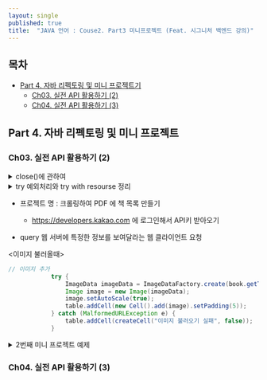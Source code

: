 ```yaml
---
layout: single
published: true
title:  "JAVA 언어 : Couse2. Part3 미니프로젝트 (Feat. 시그니처 백엔드 강의)"
---
```




## 목차

- [Part 4. 자바 리펙토링 및 미니 프로젝트기](#part-4-자바-리펙토링-및-미니-프로젝트)
  * [Ch03. 실전 API 활용하기 (2)](#ch03-실전-api-활용하기-2)
  * [Ch04. 실전 API 활용하기 (3)](#ch03-실전-api-활용하기-3)

## Part 4. 자바 리펙토링 및 미니 프로젝트

### Ch03. 실전 API 활용하기 (2)


<details>
  <summary>
    close()에 관하여
  </summary>

<div markdown="1">
  <br>

* close() 메서드
  - 메모리에 할당된 인스턴스가 아니라 운영체제의 자원(시스템 자원)을 끌어와서 쓰는 스트림을 닫아줌
  - 자바 외부에 있는 것들 File, Writer Document,  Scanner 등등
  - 그러나 API 중에서 자바 외부가 아니어도 Close가 있는 클래스가 있음(개별확인필요-API문서확인)
  
---

</div>
</details>

<details>
  <summary>
    try 예외처리와 try with resourse 정리
  </summary>

<div markdown="1">
  <br>

* try 예외처리와 try with resourse
  : 수업에서 다루지 않은 예외처리에 대해 상세히 알아보기

  - 우선 예외처리는 오류들을 알려주는 건데, 프로그래밍 언어의 문법적 오류의 경우 __에러(Error)__ 실행중 발생하는 오류 __예외(Exception)__ 이라 한다.
  - throw의 경우 예외를 발생시킬때 사용한다.(사용자에게 주의주거나 관련처리해달라고 부탁)
예시는 다음과같다.

```java
if(x<0){
    throw new Error('x는 음수가 아니어야 합니다.')
}
```

  - catch의 경우 try문에서 예외가 발생하면 호출된다
  - finally의 경우 try문에서 예외가 발생하든 안한든 호출된다.
  - 둘 중 하나는 생략될 수 있다. 둘다 생략은 안된다고한다..
  -  `throws IOException`의 경우 예외가 발생하면 해당 클래스에서 벗어나게 된다.
  - try with resourse 는 `try(Writer writer = new FileWriter(fileName))` 이렇게 괄호안에 스트림에 관한 식하나가 추가되고, 끝나면 닫아준다. try문 안에 있는 예외값을 출력해준다. (finally 쪽이나 stream닫을 때 예욋값을 출력해주려면 다른 추가 코드가 필요하다.
  - try with resourse는 try만 써도 무관하다.

  - try대신 throw new 를 쓰기도하는데,
` if (!response.isSuccessful()) throw new IOException("Request failed: " + response); //응답실패시`
응답실패시 예외를 출력해주게 오류를 발생시켜서 알려준다.(어떤 오류인지 알려주기 위해 사용)

* 예외에 관해서
  : Runtime Excetpion은 자잘한거라서 처리 안해도되는오류
  
  - 예외는 Exception으로 나누며 RuntimeException과 그외로 나뉘는데 그중 IOException은 스트림, 파일 및 디렉터리를 사용하여 정보를 엑세스하는동안 throw된 예외에 대한 기본 클래스이다. > 입출력 작업시 발생되는 오류를 말함
  - throws IOExctiopn은 이오류가 났을시 예외처리
  - 예외처리 되면 밑에는 실행되지 않고 보통 로그로 찍힘


---

</div>
</details>



* 프로젝트 명
  : 크롤링하여 PDF 에 책 목록 만들기

  - https://developers.kakao.com 에 로그인해서  API키 받아오기

 - query 웹 서버에 특정한 정보를 보여달라는 웹 클라이언트 요청


<이미지 불러올때>

```java
// 이미지 추가
            try {
                ImageData imageData = ImageDataFactory.create(book.getThumbnail()); //이미지를 데이터에 저장
                Image image = new Image(imageData);
                image.setAutoScale(true);
                table.addCell(new Cell().add(image).setPadding(5));
            } catch (MalformedURLException e) {
                table.addCell(createCell("이미지 불러오기 실패", false));
            }
```

<details>
  <summary>
    2번째 미니 프로젝트 예제
  </summary>

<div markdown="1">
  <br>

  - 총 4개의 클래스로 구성 : Book, BookSearchMain, KakaoBookApi,PdfGenerator
  - 책정보, 책검색 및 실행(스캐너로 제목 입력받음), 카카오에서 정보받아옴(여기가 좀 복잡함), Pdf생성시 폰트필수!!

- Book 클래스

```java
package kr.book.search;

public class Book {
    private String title;
    private String authors;
    private String publisher;
    private String thumbnail; //섬네일

    public Book() {
    }

    public Book(String title, String authors, String publisher, String thumbnail) {
        this.title = title;
        this.authors = authors;
        this.publisher = publisher;
        this.thumbnail = thumbnail;
    }

    @Override
    public String toString() {
        return "Book{" +
                "title='" + title + '\'' +
                ", authors='" + authors + '\'' +
                ", publisher='" + publisher + '\'' +
                ", thumbnail='" + thumbnail + '\'' +
                '}';
    }

    public String getTitle() {
        return title;
    }

    public void setTitle(String title) {
        this.title = title;
    }

    public String getAuthors() {
        return authors;
    }

    public void setAuthors(String authors) {
        this.authors = authors;
    }

    public String getPublisher() {
        return publisher;
    }

    public void setPublisher(String publisher) {
        this.publisher = publisher;
    }

    public String getThumbnail() {
        return thumbnail;
    }

    public void setThumbnail(String thumbnail) {
        this.thumbnail = thumbnail;
    }
}

```

BookSearchMain

```java
package kr.book.search;


import java.io.IOException;
import java.util.List;
import java.util.Scanner;

public class BookSearchMain {
    public static void main(String[] args) {
        try {
            Scanner scanner=new Scanner(System.in);
            System.out.print("도서제목을 입력하세요:");
            String bookTitle = scanner.nextLine();
            List<Book> books = KakaoBookApi.searchBooks(bookTitle);

            if (books.isEmpty()) {
                System.out.println("검색 결과가 없습니다.");
            } else {
                for(Book book : books){
                    System.out.println(book);
                }
                String fileName = "도서목록.pdf";
                PdfGenerator.generateBookListPdf(books, fileName);
                System.out.println(fileName + " 파일이 생성되었습니다.");
            }
        } catch (IOException e) {
            System.err.println("에러가 발생했습니다: " + e.getMessage());
        }
    }
}
```

KakaoBookApi

```java
package kr.book.search;

import com.google.gson.Gson;
import com.google.gson.JsonArray;
import com.google.gson.JsonElement;
import com.google.gson.JsonObject;
import okhttp3.HttpUrl;
import okhttp3.OkHttpClient;
import okhttp3.Request;
import okhttp3.Response;

import java.io.IOException;
import java.util.ArrayList;
import java.util.List;

public class KakaoBookApi {
    //카톡에서 책정보를 가져와서 파싱하는 클래스
    private static final String API_KEY="17fa1916bd7d522da37ebaae29456c85"; //Rest API 키
    //카카오 개발자사이트가서 발급받아서 넣으면됨
    private static final String API_BASE_URL = "https://dapi.kakao.com/v3/search/book";
    private static final OkHttpClient client = new OkHttpClient(); //서버연결할때
    private static final Gson gson = new Gson();

    //책검색 메서드
    // 책검색 메서드
    public static List<Book> searchBooks(String title) throws IOException {
       // 2) throws - 호출한 쪽(부모)에게 예외 처리 위임하도록

        HttpUrl.Builder urlBuilder = HttpUrl.parse(API_BASE_URL).newBuilder(); //URL 생성및 URL연결
        urlBuilder.addQueryParameter("query", title);//query라는 변수에 title을 넘겨줌

        Request request = new Request.Builder()
                .url(urlBuilder.build()) //서버에 요청
                .addHeader("Authorization", "KakaoAK " + API_KEY) //키값 넣어주기 카카오톡 개발자사이트 참조
                .build();
//요청을 어떻게 할건지
        try (Response response = client.newCall(request).execute()) {

            if (!response.isSuccessful()) throw new IOException("Request failed: " + response); //응답실패시

            //Json타입 데이터를 캐릭터 타입으로 만들어서 하나의 JsonObject로 변환하는 클래스
            JsonObject jsonResponse = gson.fromJson(response.body().string(), JsonObject.class);
            //이미 객체타입으로 되어있음
            JsonArray documents = jsonResponse.getAsJsonArray("documents"); //document가 하나의 책정보임

            List<Book> books = new ArrayList<>();
            for (JsonElement document : documents) {
                JsonObject bookJson = document.getAsJsonObject();
                Book book = new Book(
                        bookJson.get("title").getAsString(),
                        bookJson.get("authors").getAsJsonArray().toString(),
                        bookJson.get("publisher").getAsString(),
                        bookJson.get("thumbnail").getAsString()
                );
                books.add(book);
            }
            return books;
        }
    }


}

```

PdfGenerator

```java
package kr.book.search;
import com.itextpdf.kernel.colors.ColorConstants;
import com.itextpdf.kernel.font.PdfFont;
import com.itextpdf.kernel.font.PdfFontFactory;
import com.itextpdf.kernel.pdf.*;
import com.itextpdf.layout.Document;
import com.itextpdf.layout.element.Cell;
import com.itextpdf.layout.element.Image;
import com.itextpdf.layout.element.Paragraph;
import com.itextpdf.layout.element.Table;
import com.itextpdf.layout.property.TextAlignment;
import com.itextpdf.layout.property.UnitValue;
import com.itextpdf.io.font.PdfEncodings;
import com.itextpdf.io.image.ImageData;
import com.itextpdf.io.image.ImageDataFactory;
import java.io.*;
import java.util.*;
import java.net.MalformedURLException;
public class PdfGenerator {
    public static void generateBookListPdf(List<Book> books, String fileName) throws FileNotFoundException {
        PdfWriter writer = new PdfWriter(fileName);
        PdfDocument pdf = new PdfDocument(writer);
        Document document = new Document(pdf);
        document.setFontSize(12);
        // 폰트 생성 및 추가
        PdfFont font=null;
        try {
            font = PdfFontFactory.createFont("HANBatang.ttf", PdfEncodings.IDENTITY_H, true);
        } catch (IOException e1) {
            e1.printStackTrace();
        }
        document.setFont(font);
        // 타이틀 추가
        Paragraph titleParagraph = new Paragraph("도서 목록");
        titleParagraph.setFontSize(24);
        titleParagraph.setTextAlignment(TextAlignment.CENTER);
        titleParagraph.setBold();
        document.add(titleParagraph);

        // 도서 정보 테이블 생성 >>표 생성하는거
        Table table = new Table(UnitValue.createPercentArray(new float[]{2, 2, 2, 2}));
        table.setWidth(UnitValue.createPercentValue(100)); //너비 몇퍼센트 사용(페이지에서)
        table.setMarginTop(20);

        // 테이블 헤더 추가
        table.addHeaderCell(createCell("제목", true));
        table.addHeaderCell(createCell("저자", true));
        table.addHeaderCell(createCell("출판사", true));
        table.addHeaderCell(createCell("이미지", true));

        // 도서 정보를 테이블에 추가
        for (Book book : books) {
            table.addCell(createCell(book.getTitle(), false));
            table.addCell(createCell(book.getAuthors(), false));
            table.addCell(createCell(book.getPublisher(), false));

            // 이미지 추가
            try {
                ImageData imageData = ImageDataFactory.create(book.getThumbnail()); //이미지를 데이터에 저장
                Image image = new Image(imageData);
                image.setAutoScale(true);
                table.addCell(new Cell().add(image).setPadding(5));
            } catch (MalformedURLException e) {
                table.addCell(createCell("이미지 불러오기 실패", false));
            }
        }

        document.add(table);
        document.close();
    }

//맨 윗단 Header이면 회색&폰트 크기변경, 진하게

    private static Cell createCell(String content, boolean isHeader) {
        Paragraph paragraph = new Paragraph(content);
        Cell cell = new Cell().add(paragraph);
        cell.setPadding(5); //여백
        if (isHeader) {
            cell.setBackgroundColor(ColorConstants.LIGHT_GRAY);
            cell.setFontSize(14);
            cell.setBold();
        }
        return cell;
    }
}
```


</div>
</details>



### Ch04. 실전 API 활용하기 (3)





